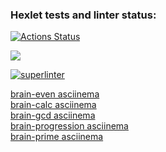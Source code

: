 ### Hexlet tests and linter status:
[![Actions Status](https://github.com/MT-cod/php-project-lvl1/workflows/hexlet-check/badge.svg)](https://github.com/MT-cod/php-project-lvl1/actions)

<a href="https://codeclimate.com/github/codeclimate/codeclimate/maintainability"><img src="https://api.codeclimate.com/v1/badges/a99a88d28ad37a79dbf6/maintainability" /></a>

[![superlinter](https://github.com/MT-cod/php-project-lvl1/workflows/superlinter/badge.svg)](https://github.com/MT-cod/php-project-lvl1/actions)

<a href="https://asciinema.org/a/Nk6MlJc49603tFHbmAI37btJQ">brain-even asciinema</a>
<br>
<a href="https://asciinema.org/a/R2hYESVl7wxzUFo1C79YA6p3B">brain-calc asciinema</a>
<br>
<a href="https://asciinema.org/a/YmV72bmgKM0yM5T8QNZp9oFiA">brain-gcd asciinema</a>
<br>
<a href="https://asciinema.org/a/HmGMlvQHKjcljbJj2TAvxHjtq">brain-progression asciinema</a>
<br>
<a href="https://asciinema.org/a/VZULvdiOqsGWzH0T3pP91To8R">brain-prime asciinema</a>
